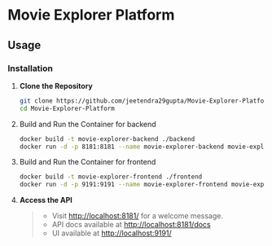 # Movie Explorer Platform

## Usage

### Installation

1. **Clone the Repository**
    ```sh
    git clone https://github.com/jeetendra29gupta/Movie-Explorer-Platform.git
    cd Movie-Explorer-Platform
    ```

2. Build and Run the Container for backend
    ```bash
    docker build -t movie-explorer-backend ./backend
    docker run -d -p 8181:8181 --name movie-explorer-backend movie-explorer-backend
    ```

3. Build and Run the Container for frontend
    ```bash
    docker build -t movie-explorer-frontend ./frontend
    docker run -d -p 9191:9191 --name movie-explorer-frontend movie-explorer-frontend
    ```

4. **Access the API**
   > - Visit [http://localhost:8181/](http://localhost:8181/) for a welcome message.
   > - API docs available at [http://localhost:8181/docs](http://localhost:8181/docs)
   > - UI available at [http://localhost:9191/](http://localhost:9191/)